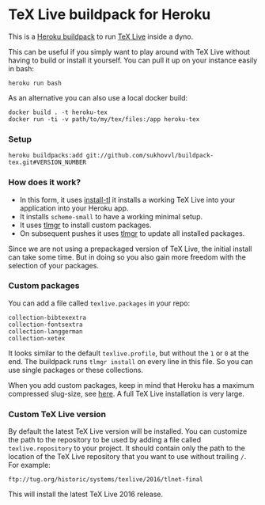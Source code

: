 # TeX Live buildpack for Heroku

This is a [Heroku buildpack][buildpacks] to run [TeX Live][tl] inside a dyno.

This can be useful if you simply want to play around with TeX Live without
having to build or install it yourself. You can pull it up on your instance
easily in bash:

```shell
heroku run bash
```

As an alternative you can also use a local docker build:

```shell
docker build . -t heroku-tex
docker run -ti -v path/to/my/tex/files:/app heroku-tex
```

### Setup

```shell
heroku buildpacks:add git://github.com/sukhovvl/buildpack-tex.git#VERSION_NUMBER
```

### How does it work?

*   In this form, it uses [install-tl][install-tl] it installs a working
    TeX Live into your application into your Heroku app.
*   It installs `scheme-small` to have a working minimal setup.
*   It uses [tlmgr][tlmgr] to install custom
    packages.
*   On subsequent pushes it uses [tlmgr][tlmgr] to update all installed
    packages.

Since we are not using a prepackaged version of TeX Live, the initial install
can take some time. But in doing so you also gain more freedom with the
selection of your packages.

### Custom packages

You can add a file called `texlive.packages` in your repo:

```text
collection-bibtexextra
collection-fontsextra
collection-langgerman
collection-xetex
```

It looks similar to the default `texlive.profile`, but without the `1` or `0` at
the end. The buildpack runs `tlmgr install` on every line in this file.
So you can use single packages or these collections.

When you add custom packages, keep in mind that Heroku has a maximum compressed
slug-size, see
[here](https://devcenter.heroku.com/articles/slug-compiler#slug-size).
A full TeX Live installation is very large.

### Custom TeX Live version

By default the latest TeX Live version will be installed. You can customize the
path to the repository to be used by adding a file called `texlive.repository`
to your project. It should contain only the path to the location of the TeX Live
repository that you want to use without trailing `/`. For example:

```text
ftp://tug.org/historic/systems/texlive/2016/tlnet-final
```

This will install the latest TeX Live 2016 release.


[tl]: https://www.tug.org/texlive/
[buildpacks]: http://devcenter.heroku.com/articles/buildpacks
[install-tl]: http://www.tug.org/texlive/doc/install-tl.html
[tlmgr]: http://www.tug.org/texlive/tlmgr.html
